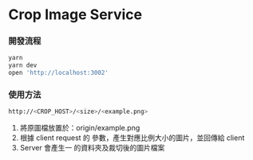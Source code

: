 # Crop Image Service

### 開發流程

```bash
yarn
yarn dev
open 'http://localhost:3002'
```

### 使用方法

```bash
http://<CROP_HOST>/<size>/<example.png>
```


1. 將原圖檔放置於：origin/example.png
2. 根據 client request 的 <size> 參數，產生對應比例大小的圖片，並回傳給 client
3. Server 會產生一 <size> 的資料夾及裁切後的圖片檔案
